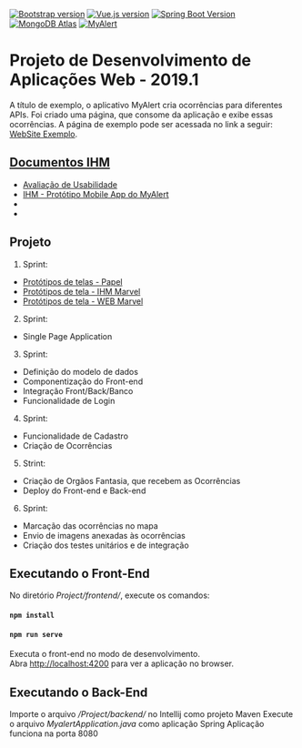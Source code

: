 [![Bootstrap version](https://img.shields.io/badge/bootstrap-4.3.x-563d7c.svg)](https://getbootstrap.com/docs/4.3/getting-started/introduction/)
[![Vue.js version](https://img.shields.io/badge/vue.js-3.7.0-4fc08d.svg)](https://vuejs.org/v2/guide/)
[![Spring Boot Version](https://img.shields.io/badge/spring%20boot-2.1.4-brightgreen.svg)](https://spring.io/guides/gs/spring-boot/)
[![MongoDB Atlas](https://img.shields.io/badge/mongoDB-atlas-13aa52.svg)](https://www.mongodb.com/)
[![MyAlert](https://img.shields.io/badge/website-myalert-2980b9.svg)](https://my-alert.herokuapp.com)

# Projeto de Desenvolvimento de Aplicações Web - 2019.1

A título de exemplo, o aplicativo MyAlert cria ocorrências para diferentes APIs. Foi criado uma página, que consome da aplicação e exibe essas ocorrências. A página de exemplo pode ser acessada no link a seguir: [WebSite Exemplo](https://myalert-orgaos.herokuapp.com).

## [Documentos IHM](https://github.com/fabioafreitas/Projeto_Desenvolvimento_Web/tree/master/Documentation/arquivos-ihm)
 * [Avaliação de Usabilidade](https://docs.google.com/forms/d/e/1FAIpQLSdQzAIQfseZvHt6IrsVSS4tNF4cRZL-A8PSkQQm7GI6obcQYw/viewform)
 * [IHM - Protótipo Mobile App do MyAlert](https://marvelapp.com/54852bg/screen/58592858)
 *
 *

## Projeto
1. Sprint:
  - [Protótipos de telas - Papel](https://drive.google.com/drive/folders/1U7h-68QPXF1d1G1QWx4O2X3_-EF4PnZc)
  - [Protótipos de tela - IHM Marvel](https://marvelapp.com/8d4chib)
  - [Protótipos de tela - WEB Marvel](https://marvelapp.com/4i90286)
  
 2. Sprint:
  - Single Page Application
  
3. Sprint:
  - Definição do modelo de dados
  - Componentização do Front-end
  - Integração Front/Back/Banco
  - Funcionalidade de Login
  
4. Sprint:
  - Funcionalidade de Cadastro
  - Criação de Ocorrências
  
5. Strint:
  - Criação de Orgãos Fantasia, que recebem as Ocorrências
  - Deploy do Front-end e Back-end
  
6. Sprint:
  - Marcação das ocorrências no mapa
  - Envio de imagens anexadas às ocorrências
  - Criação dos testes unitários e de integração
  
## Executando o Front-End

No diretório *Project/frontend/*, execute os comandos:

#### `npm install`
#### `npm run serve`

Executa o front-end no modo de desenvolvimento.<br>
Abra [http://localhost:4200](http://localhost:4200) para ver a aplicação no browser.

## Executando o Back-End

Importe o arquivo */Project/backend/* no Intellij como projeto Maven
Execute o arquivo *MyalertApplication.java* como aplicação Spring
Aplicação funciona na porta 8080



